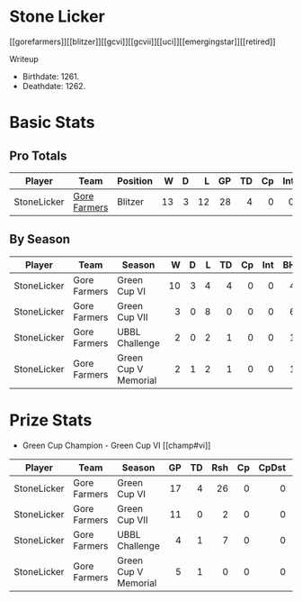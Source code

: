 # Stone Licker

[[gorefarmers]][[blitzer]][[gcvi]][[gcvii]][[uci]][[emergingstar]][[retired]]

Writeup

* Birthdate: 1261.
* Deathdate: 1262.

# Basic Stats

## Pro Totals

| Player           | Team        | Position      | W | D | L | GP | TD | Cp | Int | BH | SI | Ki | MVP | SPP |
|------------------|-------------|---------------|--:|--:|--:|---:|---:|---:|----:|---:|---:|---:|----:|----:|
| StoneLicker | [Gore Farmers](../teams/gorefarmers) | Blitzer  |   13 |    3 |   12 |   28 |    4 |    0 |    0 |   10 |    4 |    0 |    0 |   40 |

## By Season

| Player | Team         | Season          | W | D | L | TD | Cp | Int | BH | SI | Ki | MVP | SPP |
|--------|--------------|-----------------|--:|--:|--:|---:|---:|----:|---:|---:|---:|----:|----:|
| StoneLicker | Gore Farmers | Green Cup VI         |   10 |    3 |    4 |    4 |    0 |    0 |    4 |    1 |    0 |    0 |   22 |
| StoneLicker | Gore Farmers | Green Cup VII        |    3 |    0 |    8 |    0 |    0 |    0 |    6 |    3 |    0 |    0 |   18 |
| StoneLicker | Gore Farmers | UBBL Challenge       |    2 |    0 |    2 |    1 |    0 |    0 |    1 |    0 |    0 |    0 |    5 |
| StoneLicker | Gore Farmers | Green Cup V Memorial |    2 |    1 |    2 |    1 |    0 |    0 |    1 |    1 |    0 |    0 |    7 |

# Prize Stats

* Green Cup Champion - Green Cup VI [[champ#vi]]

| Player | Team         | Season          | GP | TD | Rsh | Cp | CpDst | Ctch | Int | Cas | Blk | Sck | MVP | SPP |
|--------|--------------|-----------------|---:|---:|----:|---:|------:|-----:|----:|----:|----:|----:|----:|----:|
| StoneLicker | Gore Farmers | Green Cup VI         | 17 |    4 |   26 |    0 |     0 |    0 |    0 |    5 |   85 |    3 |    0 |   22 |
| StoneLicker | Gore Farmers | Green Cup VII        | 11 |    0 |    2 |    0 |     0 |    2 |    0 |    9 |   59 |    0 |    0 |   18 |
| StoneLicker | Gore Farmers | UBBL Challenge       |  4 |    1 |    7 |    0 |     0 |    1 |    0 |    1 |   16 |    2 |    0 |    5 |
| StoneLicker | Gore Farmers | Green Cup V Memorial |  5 |    1 |    0 |    0 |     0 |    0 |    0 |    2 |   14 |    0 |    0 |    7 |
